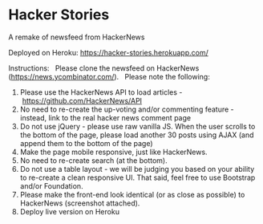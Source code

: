 # Hacker Stories
A remake of newsfeed from HackerNews

Deployed on Heroku: https://hacker-stories.herokuapp.com/

Instructions:
 
Please clone the newsfeed on HackerNews (https://news.ycombinator.com/).
 
Please note the following:
 
1) Please use the HackerNews API to load articles - https://github.com/HackerNews/API
2) No need to re-create the up-voting and/or commenting feature - instead, link to the real hacker news comment page
3) Do not use jQuery - please use raw vanilla JS. When the user scrolls to the bottom of the page, please load another 30 posts using AJAX (and append them to the bottom of the page)
4) Make the page mobile responsive, just like HackerNews.
5) No need to re-create search (at the bottom).
6) Do not use a table layout - we will be judging you based on your ability to re-create a clean responsive UI. That said, feel free to use Bootstrap and/or Foundation.
7) Please make the front-end look identical (or as close as possible) to HackerNews (screenshot attached).
8) Deploy live version on Heroku
